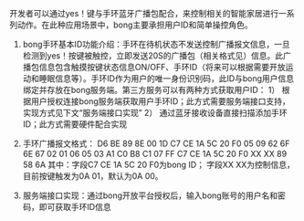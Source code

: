 开发者可以通过yes！键与手环蓝牙广播包配合，来控制相关的智能家居进行一系列动作。在此种应用场景中，bong主要承担用户ID和简单操控角色。
1.	bong手环基本ID功能介绍：手环在待机状态不发送控制广播报文信息，一旦检测到yes！按键被触控，立即发送20S的广播包（相关格式见）信息。此广播包信息包含触摸按键状态信息ON/OFF、手环ID（将来可以根据需要开放运动和睡眠信息等）。手环ID作为用户的唯一身份识别码，此ID与bong用户信息绑定并存放在bong服务端。第三方服务可以有两种方式获取用户ID：
  1）	根据用户授权连接bong服务端获取用户手环ID；此方式需要服务端接口支持，实现方式见下文“服务端接口实现”
  2）	通过蓝牙接收设备直接扫描添加手环ID；此方式需要硬件配合实现

2.	手环广播报文格式：
  D6 BE 89 8E 00 1D C7 CE 1A 5C 20 F0 05 09 62 6F 6E 67 02 01 06 05 03 A1 C0 B8 C1 07 FF C7 CE 1A 5C 20 F0 XX XX 89 58 6A
  其中：字段C7 CE 1A 5C 20 F0为bong ID； 
        字段XX XX为控制信息，目前按键触发为0A 01，默认为0A 00。
        
3.	服务端接口实现：通过bong开放平台授权后，输入bong账号的用户名和密码，即可获取手环ID信息
